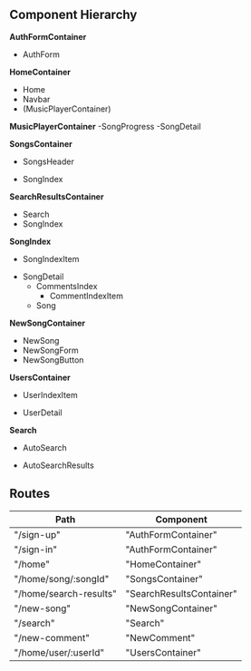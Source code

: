 ## Component Hierarchy

**AuthFormContainer**
 - AuthForm

**HomeContainer**
 - Home
 - Navbar
 - (MusicPlayerContainer)

**MusicPlayerContainer**
  -SongProgress
  -SongDetail

**SongsContainer**
 - SongsHeader
  * SongIndex


**SearchResultsContainer**
 - Search
 - SongIndex

**SongIndex**
 - SongIndexItem
  + SongDetail
    - CommentsIndex
      - CommentIndexItem
    * Song

**NewSongContainer**
 - NewSong
  - NewSongForm
  - NewSongButton

**UsersContainer**
- UserIndexItem
 + UserDetail

**Search**
+ AutoSearch
* AutoSearchResults


## Routes

|Path   | Component   |
|-------|-------------|
| "/sign-up" | "AuthFormContainer" |
| "/sign-in" | "AuthFormContainer" |
| "/home" | "HomeContainer" |
| "/home/song/:songId" | "SongsContainer" |
| "/home/search-results" | "SearchResultsContainer" |
| "/new-song" | "NewSongContainer" |
| "/search" | "Search" |
| "/new-comment" | "NewComment" |
| "/home/user/:userId" | "UsersContainer" |
